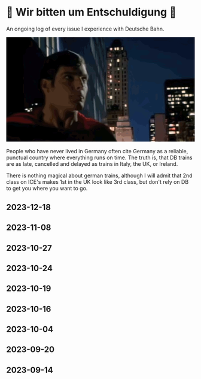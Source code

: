 # 🚝 Wir bitten um Entschuldigung 🚨

An ongoing log of every issue I experience with Deutsche Bahn.

![A clip From Superman the Movie](./images/animated/superman_man_this_is_going_to_be_good.gif "'Man, this is going to be good!' - Superman")

People who have never lived in Germany often cite Germany as a reliable, punctual country where everything runs on time. The truth is, that DB trains are as late, cancelled and delayed as trains in Italy, the UK, or Ireland.

There is nothing magical about german trains, although I will admit that 2nd class on ICE's makes 1st in the UK look like 3rd class, but don't rely on DB to get you where you want to go.

## 2023-12-18

## 2023-11-08

## 2023-10-27

## 2023-10-24

## 2023-10-19

## 2023-10-16

## 2023-10-04

## 2023-09-20

## 2023-09-14